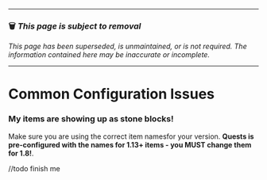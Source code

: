***

### 🗑️ ***This page is subject to removal***
*This page has been superseded, is unmaintained, or is not required. The information contained here may be inaccurate or incomplete.*

***

# Common Configuration Issues

### My items are showing up as stone blocks!
Make sure you are using the correct item namesfor your version. **Quests is pre-configured with the names for 1.13+ items - you MUST change them for 1.8!**.

//todo finish me